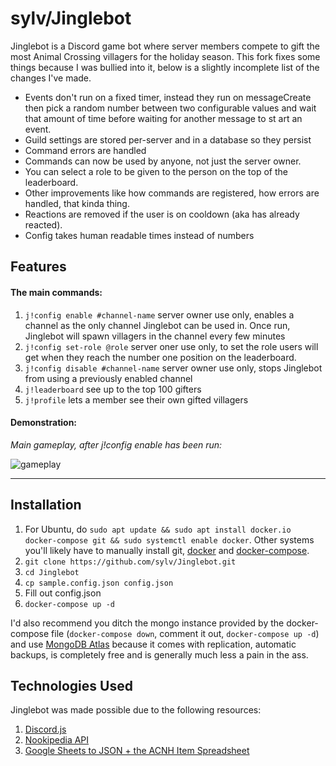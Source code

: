 # sylv/Jinglebot

Jinglebot is a Discord game bot where server members compete to gift the most Animal Crossing villagers for the holiday season. This fork fixes some things because I was bullied into it, below is a slightly incomplete list of the changes I've made.

- Events don't run on a fixed timer, instead they run on messageCreate then pick a random number between two configurable values and wait that amount of time before waiting for another message to st art an event.
- Guild settings are stored per-server and in a database so they persist
- Command errors are handled
- Commands can now be used by anyone, not just the server owner.
- You can select a role to be given to the person on the top of the leaderboard.
- Other improvements like how commands are registered, how errors are handled, that kinda thing.
- Reactions are removed if the user is on cooldown (aka has already reacted).
- Config takes human readable times instead of numbers

## Features

#### The main commands:

1. `j!config enable #channel-name` server owner use only, enables a channel as the only channel Jinglebot can be used in. Once run, Jinglebot will spawn villagers in the channel every few minutes
1. `j!config set-role @role` server oner use only, to set the role users will get when they reach the number one position on the leaderboard.
1. `j!config disable #channel-name` server owner use only, stops Jinglebot from using a previously enabled channel
1. `j!leaderboard` see up to the top 100 gifters
1. `j!profile` lets a member see their own gifted villagers

#### Demonstration:

_Main gameplay, after j!config enable has been run:_

![gameplay](https://imgur.com/ZcXyxyF.gif)

---

## Installation

1. For Ubuntu, do `sudo apt update && sudo apt install docker.io docker-compose git && sudo systemctl enable docker`. Other systems you'll likely have to manually install git, [docker](https://docs.docker.com/get-docker/) and [docker-compose](https://docs.docker.com/compose/install/).
1. `git clone https://github.com/sylv/Jinglebot.git`
1. `cd Jinglebot`
1. `cp sample.config.json config.json`
1. Fill out config.json
1. `docker-compose up -d`

I'd also recommend you ditch the mongo instance provided by the docker-compose file (`docker-compose down`, comment it out, `docker-compose up -d`) and use [MongoDB Atlas](https://www.mongodb.com/cloud/atlas) because it comes with replication, automatic backups, is completely free and is generally much less a pain in the ass.

## Technologies Used

Jinglebot was made possible due to the following resources:

1. [Discord.js](https://discord.js.org/#/)
1. [Nookipedia API](https://api.nookipedia.com/)
1. [Google Sheets to JSON + the ACNH Item Spreadsheet](https://github.com/acdb-team/google-sheets-to-json)
